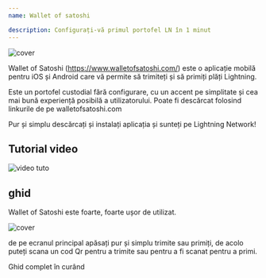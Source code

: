 ```yaml
---
name: Wallet of satoshi

description: Configurați-vă primul portofel LN în 1 minut
---
```


![cover](assets/cover.webp)

Wallet of Satoshi (https://www.walletofsatoshi.com/) este o aplicație mobilă pentru iOS și Android care vă permite să trimiteți și să primiți plăți Lightning.

Este un portofel custodial fără configurare, cu un accent pe simplitate și cea mai bună experiență posibilă a utilizatorului. Poate fi descărcat folosind linkurile de pe walletofsatoshi.com

Pur și simplu descărcați și instalați aplicația și sunteți pe Lightning Network!

## Tutorial video

![video tuto](https://youtu.be/Es4InK3lq5c)

## ghid

Wallet of Satoshi este foarte, foarte ușor de utilizat.

![cover](assets/1.webp)

de pe ecranul principal apăsați pur și simplu trimite sau primiți, de acolo puteți scana un cod Qr pentru a trimite sau pentru a fi scanat pentru a primi.

Ghid complet în curând